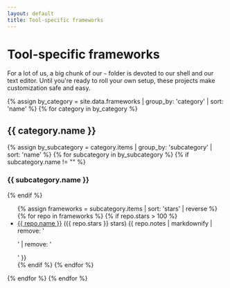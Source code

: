 ```yaml
---
layout: default
title: Tool-specific frameworks
---
```


# Tool-specific frameworks

For a lot of us, a big chunk of our `~` folder is devoted to our shell and our
text editor. Until you're ready to roll your own setup, these projects make
customization safe and easy.

{% assign by_category = site.data.frameworks | group_by: 'category' | sort: 'name' %}
{% for category in by_category %}
<h2>{{ category.name }}</h2>
{% assign by_subcategory = category.items | group_by: 'subcategory' | sort: 'name' %}
{% for subcategory in by_subcategory %}
{% if subcategory.name != "" %}
<h3>{{ subcategory.name }}</h3>
{% endif %}
<ul>
{% assign frameworks = subcategory.items | sort: 'stars' | reverse %}
{% for repo in frameworks %}
{% if repo.stars > 100 %}
<li><a href="{{ repo.url }}">{{ repo.name }}</a> ({{ repo.stars }} stars) {{ repo.notes | markdownify | remove: '<p>' | remove: '</p>' }}</li>
{% endif %}
{% endfor %}
</ul>
{% endfor %}
{% endfor %}
